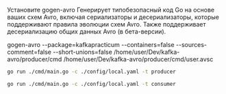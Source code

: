 
Установите 
gogen-avro
Генерирует типобезопасный код Go на основе ваших схем Avro, включая сериализаторы и десериализаторы, которые поддерживают правила эволюции схем Avro. Также поддерживает десериализацию общих данных Avro (в бета-версии).

gogen-avro --package=kafkapracticum --containers=false --sources-comment=false --short-unions=false /home/user/Dev/kafka-avro/producer/cmd /home/user/Dev/kafka-avro/producer/cmd/user.avsc

```bash
go run ./cmd/main.go -c ./config/local.yaml -t producer
```

```bash
go run ./cmd/main.go -c ./config/local.yaml -t consumer
```
